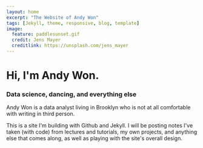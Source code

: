 ```yaml
---
layout: home
excerpt: "The Website of Andy Won"
tags: [Jekyll, theme, responsive, blog, template]
image:
  feature: paddlesunset.gif
  credit: Jens Mayer
  creditlink: https://unsplash.com/jens_mayer
---
```


# Hi, I'm Andy Won.

### Data science, dancing, and everything else

Andy Won is a data analyst living in Brooklyn who is not at all comfortable with writing in third person.

This is a site I'm building with Github and Jekyll. I will be posting notes I've taken (with code) from lectures and tutorials, my own projects, and anything else that comes along, as well as playing with the site's overall design.